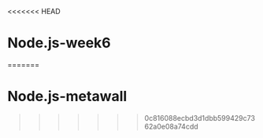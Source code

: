 <<<<<<< HEAD
# Node.js-week6
=======
# Node.js-metawall
>>>>>>> 0c816088ecbd3d1dbb599429c7362a0e08a74cdd
